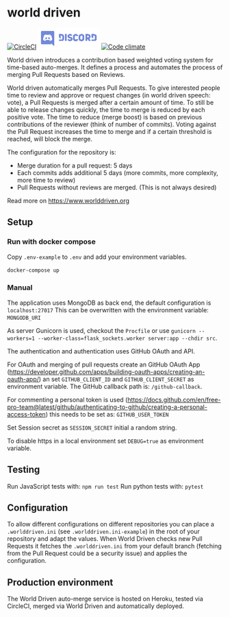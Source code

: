 # world driven

[![CircleCI](https://circleci.com/gh/TooAngel/worlddriven.svg?style=svg)](https://circleci.com/gh/TooAngel/worlddriven)
[![discord](/static/images/Discord-Logo-small.png)](https://discord.gg/RrGFHKb)
[![Code climate](https://api.codeclimate.com/v1/badges/ec4136b6d2eeff72f192/maintainability)](https://codeclimate.com/github/TooAngel/worlddriven/maintainability)

World driven introduces a contribution based weighted voting system
for time-based auto-merges. It defines a process and automates the process of
merging Pull Requests based on Reviews.

World driven automatically merges Pull Requests. To give interested people time
to review and approve or request changes (in world driven speech: vote), a Pull
Requests is merged after a certain amount of time.
To still be able to release changes quickly, the time to merge is reduced by
each positive vote. The time to reduce (merge boost) is based on previous
contributions of the reviewer (think of number of commits).
Voting against the Pull Request increases the time to merge and if a certain
threshold is reached, will block the merge.

The configuration for the repository is:

- Merge duration for a pull request: 5 days
- Each commits adds additional 5 days (more commits, more complexity,
more time to review)
- Pull Requests without reviews are merged. (This is not always desired)

Read more on https://www.worlddriven.org

## Setup

### Run with docker compose
Copy `.env-example` to `.env` and add your environment variables.
```sh
docker-compose up
```

### Manual

The application uses MongoDB as back end, the default configuration is `localhost:27017`
This can be overwritten with the environment variable: `MONGODB_URI`

As server Gunicorn is used, checkout the `Procfile` or use
`gunicorn --workers=1 --worker-class=flask_sockets.worker server:app --chdir src`.

The authentication and authentication uses GitHub OAuth and API.

For OAuth and merging of pull requests create an GitHub OAuth App
(https://developer.github.com/apps/building-oauth-apps/creating-an-oauth-app/)
an set `GITHUB_CLIENT_ID` and `GITHUB_CLIENT_SECRET` as environment variable.
The GitHub callback path is: `/github-callback`.

For commenting a personal token is used
(https://docs.github.com/en/free-pro-team@latest/github/authenticating-to-github/creating-a-personal-access-token)
this needs to be set as: `GITHUB_USER_TOKEN`

Set Session secret as `SESSION_SECRET` initial a random string.

To disable https in a local environment set `DEBUG=true` as environment variable.

## Testing

Run JavaScript tests with: `npm run test`
Run python tests with: `pytest`

## Configuration

To allow different configurations on different repositories you can place a
`.worlddriven.ini` (see `.worlddriven.ini-example`) in the root of your
repository and adapt the values.
When World Driven checks new Pull Requests it fetches the `.worlddriven.ini` from
your default branch (fetching from the Pull Request could be a security issue)
and applies the configuration.

## Production environment

The World Driven auto-merge service is hosted on Heroku, tested via CircleCI,
merged via World Driven and automatically deployed.
